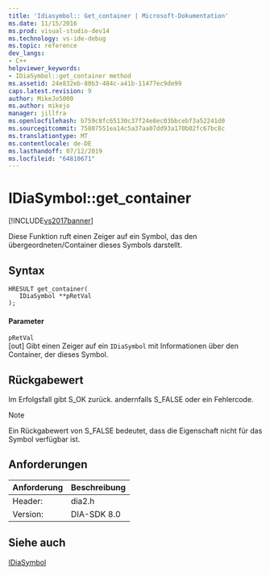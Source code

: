 ```yaml
---
title: 'Idiasymbol:: Get_container | Microsoft-Dokumentation'
ms.date: 11/15/2016
ms.prod: visual-studio-dev14
ms.technology: vs-ide-debug
ms.topic: reference
dev_langs:
- C++
helpviewer_keywords:
- IDiaSymbol::get_container method
ms.assetid: 24e832eb-80b3-484c-a41b-11477ec9de99
caps.latest.revision: 9
author: MikeJo5000
ms.author: mikejo
manager: jillfra
ms.openlocfilehash: b759c8fc65130c37f24e8ec03bbcebf3a52241d0
ms.sourcegitcommit: 75807551ea14c5a37aa07dd93a170b02fc67bc8c
ms.translationtype: MT
ms.contentlocale: de-DE
ms.lasthandoff: 07/12/2019
ms.locfileid: "64810671"
---
```

# <a name="idiasymbolgetcontainer"></a>IDiaSymbol::get_container
[!INCLUDE[vs2017banner](../../includes/vs2017banner.md)]

Diese Funktion ruft einen Zeiger auf ein Symbol, das den übergeordneten/Container dieses Symbols darstellt.  
  
## <a name="syntax"></a>Syntax  
  
```cpp#  
HRESULT get_container(  
   IDiaSymbol **pRetVal  
);  
```  
  
#### <a name="parameters"></a>Parameter  
 `pRetVal`  
 [out] Gibt einen Zeiger auf ein `IDiaSymbol` mit Informationen über den Container, der dieses Symbol.  
  
## <a name="return-value"></a>Rückgabewert  
 Im Erfolgsfall gibt S_OK zurück. andernfalls S_FALSE oder ein Fehlercode.  
  
> [!NOTE]
> Ein Rückgabewert von S_FALSE bedeutet, dass die Eigenschaft nicht für das Symbol verfügbar ist.  
  
## <a name="requirements"></a>Anforderungen  
  
|Anforderung|Beschreibung|  
|-----------------|-----------------|  
|Header:|dia2.h|  
|Version:|DIA-SDK 8.0|  
  
## <a name="see-also"></a>Siehe auch  
 [IDiaSymbol](../../debugger/debug-interface-access/idiasymbol.md)
